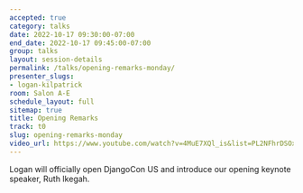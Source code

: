 ```yaml
---
accepted: true
category: talks
date: 2022-10-17 09:30:00-07:00
end_date: 2022-10-17 09:45:00-07:00
group: talks
layout: session-details
permalink: /talks/opening-remarks-monday/
presenter_slugs:
- logan-kilpatrick
room: Salon A-E
schedule_layout: full
sitemap: true
title: Opening Remarks
track: t0
slug: opening-remarks-monday
video_url: https://www.youtube.com/watch?v=4MuE7XQl_is&list=PL2NFhrDSOxgUoF-4F2MdAFvOK1wOrNdqB
---
```


Logan will officially open DjangoCon US and introduce our opening keynote speaker, Ruth Ikegah.
